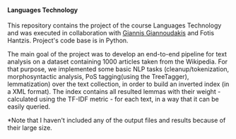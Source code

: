#### Languages Technology

This repository contains the project of the course Languages Technology and was executed in collaboration with [Giannis Giannoudakis](https://github.com/giannoudak) and Fotis Hantzis. Project's code base is in Python.

The main goal of the project was to develop an end-to-end pipeline for text analysis on a dataset containing 1000 articles taken from the Wikipedia. For that purpose, we implemented some basic NLP tasks (cleanup/tokenization, morphosyntactic analysis, PoS tagging(using the TreeTagger), lemmatization) over the text collection, in order to build an inverted index (in a XML format). The index contains all resulted lemmas with their weight - calculated using the TF-IDF metric - for each text, in a way that it can be easily queried.

*Note that I haven't included any of the output files and results because of their large size.